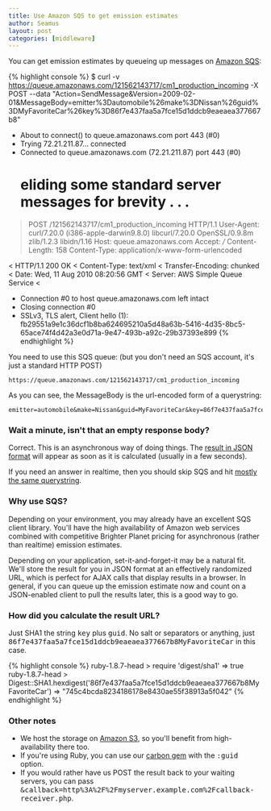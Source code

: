 ```yaml
---
title: Use Amazon SQS to get emission estimates
author: Seamus
layout: post
categories: [middleware]
---
```


You can get emission estimates by queueing up messages on [Amazon SQS](http://aws.amazon.com/sqs):

{% highlight console %}
$ curl -v https://queue.amazonaws.com/121562143717/cm1_production_incoming -X POST --data "Action=SendMessage&Version=2009-02-01&MessageBody=emitter%3Dautomobile%26make%3DNissan%26guid%3DMyFavoriteCar%26key%3D86f7e437faa5a7fce15d1ddcb9eaeaea377667b8"
* About to connect() to queue.amazonaws.com port 443 (#0)
*   Trying 72.21.211.87... connected
* Connected to queue.amazonaws.com (72.21.211.87) port 443 (#0)
  # eliding some standard server messages for brevity . . .
> POST /121562143717/cm1_production_incoming HTTP/1.1
> User-Agent: curl/7.20.0 (i386-apple-darwin9.8.0) libcurl/7.20.0 OpenSSL/0.9.8m zlib/1.2.3 libidn/1.16
> Host: queue.amazonaws.com
> Accept: */*
> Content-Length: 158
> Content-Type: application/x-www-form-urlencoded
> 
< HTTP/1.1 200 OK
< Content-Type: text/xml
< Transfer-Encoding: chunked
< Date: Wed, 11 Aug 2010 08:20:56 GMT
< Server: AWS Simple Queue Service
< 
<?xml version="1.0"?>
* Connection #0 to host queue.amazonaws.com left intact
* Closing connection #0
* SSLv3, TLS alert, Client hello (1):
<SendMessageResponse xmlns="http://queue.amazonaws.com/doc/2009-02-01/"><SendMessageResult><MD5OfMessageBody>fb29551a9e1c36dcf1b8ba624695210a</MD5OfMessageBody><MessageId>5d48a63b-5416-4d35-8bc5-65ace74f4d42</MessageId></SendMessageResult><ResponseMetadata><RequestId>a3e0d71a-9e47-493b-a92c-29b37393e899</RequestId></ResponseMetadata></SendMessageResponse>
{% endhighlight %}

You need to use this SQS queue: (but you don't need an SQS account, it's just a standard HTTP POST)

    https://queue.amazonaws.com/121562143717/cm1_production_incoming

As you can see, the MessageBody is the url-encoded form of a querystring:

    emitter=automobile&make=Nissan&guid=MyFavoriteCar&key=86f7e437faa5a7fce15d1ddcb9eaeaea377667b8

### Wait a minute, isn't that an empty response body?

Correct. This is an asynchronous way of doing things. The [result in JSON format](http://storage.carbon.brighterplanet.com/745c4bcda8234186178e8430ae55f38913a5f042) will appear as soon as it is calculated (usually in a few seconds).

If you need an answer in realtime, then you should skip SQS and hit [mostly the same querystring](http://carbon.brighterplanet.com/automobiles.json?make=Nissan&guid=MyFavoriteCar&key=86f7e437faa5a7fce15d1ddcb9eaeaea377667b8).

### Why use SQS?

Depending on your environment, you may already have an excellent SQS client library. You'll have the high availability of Amazon web services combined with competitive Brighter Planet pricing for asynchronous (rather than realtime) emission estimates.

Depending on your application, set-it-and-forget-it may be a natural fit. We'll store the result for you in JSON format at an effectively randomized URL, which is perfect for AJAX calls that display results in a browser. In general, if you can queue up the emission estimate now and count on a JSON-enabled client to pull the results later, this is a good way to go.

### How did you calculate the result URL?

Just SHA1 the string <tt>key</tt> plus <tt>guid</tt>. No salt or separators or anything, just <tt>86f7e437faa5a7fce15d1ddcb9eaeaea377667b8MyFavoriteCar</tt> in this case.

{% highlight console %}
ruby-1.8.7-head > require 'digest/sha1'
 => true 
ruby-1.8.7-head > Digest::SHA1.hexdigest('86f7e437faa5a7fce15d1ddcb9eaeaea377667b8MyFavoriteCar')
 => "745c4bcda8234186178e8430ae55f38913a5f042"
{% endhighlight %}

### Other notes

* We host the storage on [Amazon S3](http://aws.amazon.com/s3), so you'll benefit from high-availability there too.
* If you're using Ruby, you can use our [carbon gem](http://rubygems.org/gems/carbon) with the <tt>:guid</tt> option.
* If you would rather have us POST the result back to your waiting servers, you can pass <tt>&callback=http%3A%2F%2Fmyserver.example.com%2Fcallback-receiver.php</tt>.
